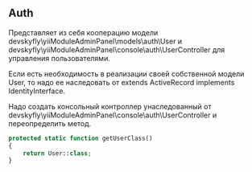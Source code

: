 ## Auth

Представляет из себя кооперацию модели devskyfly\yiiModuleAdminPanel\models\auth\User и devskyfly\yiiModuleAdminPanel\console\auth\UserController
для управления пользователями.

Если есть необходимость в реализации своей собственной модели User, то надо ее наследовать от extends ActiveRecord implements IdentityInterface.

Надо создать консольный контроллер унаследованный от devskyfly\yiiModuleAdminPanel\console\auth\UserController и переопределить метод.

```php
protected static function getUserClass()
{
    return User::class;
}
```